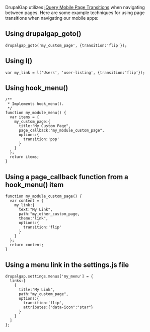 DrupalGap utilizes [jQuery Mobile Page Transitions](http://www.w3schools.com/jquerymobile/jquerymobile_transitions.asp) when navigating between pages. Here are some example techniques for using page transitions when navigating our mobile apps:

## Using drupalgap_goto()

`drupalgap_goto('my_custom_page', {transition:'flip'});`

## Using l()

`var my_link = l('Users', 'user-listing', {transition:'flip'});`

## Using hook_menu()

```
/**
 * Implements hook_menu().
 */
function my_module_menu() {
  var items = {
    my_custom_page:{
      title:"My Custom Page",
      page_callback:"my_module_custom_page",
      options:{
        transition:'pop'
      }
    }
  };
  return items;
}
```

## Using a page_callback function from a hook_menu() item

```
function my_module_custom_page() {
  var content = {
    my_link:{
      text:"My Link",
      path:"my_other_custom_page,
      theme:"link",
      options:{
        transition:'flip'
      }
    }
  };
  return content;
}
```

## Using a menu link in the settings.js file

```
drupalgap.settings.menus['my_menu'] = {
  links:[
    {
      title:"My Link",
      path:"my_custom_page",
      options:{
        transition:'flip',
        attributes:{"data-icon":"star"}
      }
    }
  ]
};
```